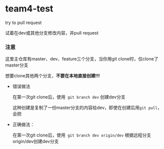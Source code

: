 # team4-test
try to pull request

试着在dev或其他分支修改内容，并pull request



### 注意

这里主仓库有master、dev、feature三个分支，当你用git clone时，仅clone了master分支

想要clone其他两个分支，**不要在本地直接创建!!!**

- 错误做法

    在第一次git clone后，使用``` git branch dev``` 创建dev分支

    这种创建是复制了一份master分支的内容给dev，即使在创建后用```git pull```，会把

- 正确做法：

    在第一次git clone后，使用``` git branch dev origin/dev``` 根据远程分支origin/dev创建dev分支
